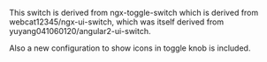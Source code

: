 This switch is derived from ngx-toggle-switch which is derived from webcat12345/ngx-ui-switch, which was itself derived from yuyang041060120/angular2-ui-switch.

Also a new configuration to show icons in toggle knob is included.
